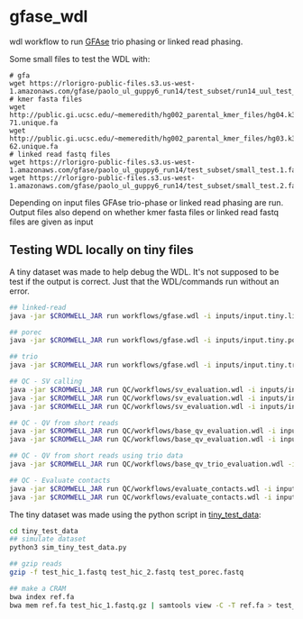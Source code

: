 # gfase_wdl

wdl workflow to run [GFAse](https://github.com/rlorigro/GFAse) trio phasing or linked read phasing. 

Some small files to test the WDL with:

```
# gfa
wget https://rlorigro-public-files.s3.us-west-1.amazonaws.com/gfase/paolo_ul_guppy6_run14/test_subset/run14_uul_test_subset.gfa
# kmer fasta files
wget http://public.gi.ucsc.edu/~memeredith/hg002_parental_kmer_files/hg04.k31.het_hom.17-71.unique.fa
wget http://public.gi.ucsc.edu/~memeredith/hg002_parental_kmer_files/hg03.k31.het_hom_14-62.unique.fa
# linked read fastq files
wget https://rlorigro-public-files.s3.us-west-1.amazonaws.com/gfase/paolo_ul_guppy6_run14/test_subset/small_test.1.fastq
wget https://rlorigro-public-files.s3.us-west-1.amazonaws.com/gfase/paolo_ul_guppy6_run14/test_subset/small_test.2.fastq
```

Depending on input files GFAse trio-phase or linked read phasing are run. Output files also depend on whether kmer fasta files or linked read fastq files are given as input

## Testing WDL locally on tiny files

A tiny dataset was made to help debug the WDL.
It's not supposed to be test if the output is correct. 
Just that the WDL/commands run without an error.

```sh
## linked-read
java -jar $CROMWELL_JAR run workflows/gfase.wdl -i inputs/input.tiny.linked_reads.json

## porec
java -jar $CROMWELL_JAR run workflows/gfase.wdl -i inputs/input.tiny.porec.json

## trio
java -jar $CROMWELL_JAR run workflows/gfase.wdl -i inputs/input.tiny.trio.json

## QC - SV calling
java -jar $CROMWELL_JAR run QC/workflows/sv_evaluation.wdl -i inputs/input.tiny.qcsv.json
java -jar $CROMWELL_JAR run QC/workflows/sv_evaluation.wdl -i inputs/input.tiny.qcsv.gfa.json
java -jar $CROMWELL_JAR run QC/workflows/sv_evaluation.wdl -i inputs/input.tiny.qcsv.eval.json

## QC - QV from short reads
java -jar $CROMWELL_JAR run QC/workflows/base_qv_evaluation.wdl -i inputs/input.tiny.qcqv.json
java -jar $CROMWELL_JAR run QC/workflows/base_qv_evaluation.wdl -i inputs/input.tiny.qcqv.cram.json

## QC - QV from short reads using trio data
java -jar $CROMWELL_JAR run QC/workflows/base_qv_trio_evaluation.wdl -i inputs/input.tiny.qctrio.json

## QC - Evaluate contacts
java -jar $CROMWELL_JAR run QC/workflows/evaluate_contacts.wdl -i inputs/input.tiny.qccontacts.json
java -jar $CROMWELL_JAR run QC/workflows/evaluate_contacts.wdl -i inputs/input.tiny.qccontacts.porec.json
```

The tiny dataset was made using the python script in [tiny_test_data](tiny_test_data):

```sh
cd tiny_test_data
## simulate dataset
python3 sim_tiny_test_data.py

## gzip reads
gzip -f test_hic_1.fastq test_hic_2.fastq test_porec.fastq

## make a CRAM
bwa index ref.fa
bwa mem ref.fa test_hic_1.fastq.gz | samtools view -C -T ref.fa > test_reads.cram
```
